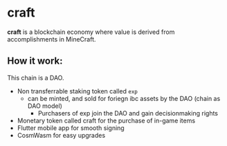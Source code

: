 # craft
**craft** is a blockchain economy where value is derived from accomplishments in MineCraft.


## How it work:

This chain is a DAO.

* Non transferrable staking token called `exp`
  * can be minted, and sold for foriegn ibc assets by the DAO (chain as DAO model) 
    * Purchasers of exp join the DAO and gain decisionmaking rights
* Monetary token called craft for the purchase of in-game items
* Flutter mobile app for smooth signing
* CosmWasm for easy upgrades




